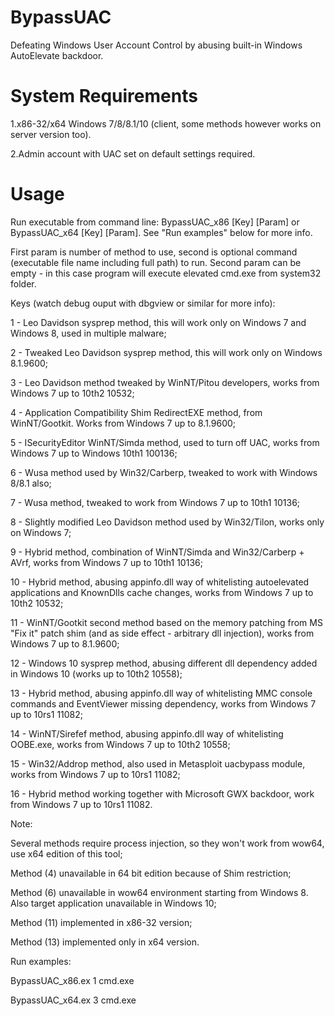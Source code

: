 # BypassUAC
Defeating Windows User Account Control by abusing built-in Windows AutoElevate backdoor.

# System Requirements
1.x86-32/x64 Windows 7/8/8.1/10 (client, some methods however works on server version too).

2.Admin account with UAC set on default settings required.

# Usage
Run executable from command line: BypassUAC_x86 [Key] [Param] or BypassUAC_x64 [Key] [Param]. See "Run examples" below for more info.

First param is number of method to use, second is optional command (executable file name including full path) to run. Second param can be empty - in this case program will execute elevated cmd.exe from system32 folder.

Keys (watch debug ouput with dbgview or similar for more info):

1 - Leo Davidson sysprep method, this will work only on Windows 7 and Windows 8, used in multiple malware;

2 - Tweaked Leo Davidson sysprep method, this will work only on Windows 8.1.9600;

3 - Leo Davidson method tweaked by WinNT/Pitou developers, works from Windows 7 up to 10th2 10532;

4 - Application Compatibility Shim RedirectEXE method, from WinNT/Gootkit. Works from Windows 7 up to 8.1.9600;

5 - ISecurityEditor WinNT/Simda method, used to turn off UAC, works from Windows 7 up to Windows 10th1 100136;

6 - Wusa method used by Win32/Carberp, tweaked to work with Windows 8/8.1 also;

7 - Wusa method, tweaked to work from Windows 7 up to 10th1 10136;

8 - Slightly modified Leo Davidson method used by Win32/Tilon, works only on Windows 7;

9 - Hybrid method, combination of WinNT/Simda and Win32/Carberp + AVrf, works from Windows 7 up to 10th1 10136;

10 - Hybrid method, abusing appinfo.dll way of whitelisting autoelevated applications and KnownDlls cache changes, works from Windows 7 up to 10th2 10532;

11 - WinNT/Gootkit second method based on the memory patching from MS "Fix it" patch shim (and as side effect - arbitrary dll injection), works from Windows 7 up to 8.1.9600;

12 - Windows 10 sysprep method, abusing different dll dependency added in Windows 10 (works up to 10th2 10558);

13 - Hybrid method, abusing appinfo.dll way of whitelisting MMC console commands and EventViewer missing dependency, works from Windows 7 up to 10rs1 11082;

14 - WinNT/Sirefef method, abusing appinfo.dll way of whitelisting OOBE.exe, works from Windows 7 up to 10th2 10558;

15 - Win32/Addrop method, also used in Metasploit uacbypass module, works from Windows 7 up to 10rs1 11082;

16 - Hybrid method working together with Microsoft GWX backdoor, work from Windows 7 up to 10rs1 11082.


Note:

Several methods require process injection, so they won't work from wow64, use x64 edition of this tool;

Method (4) unavailable in 64 bit edition because of Shim restriction;

Method (6) unavailable in wow64 environment starting from Windows 8. Also target application unavailable in Windows 10;

Method (11) implemented in x86-32 version;

Method (13) implemented only in x64 version.


Run examples:

BypassUAC_x86.ex 1 cmd.exe

BypassUAC_x64.ex 3 cmd.exe


